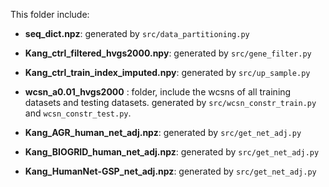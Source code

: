 This folder include:

* **seq_dict.npz**: generated by `src/data_partitioning.py`
* **Kang_ctrl_filtered_hvgs2000.npy**: generated by `src/gene_filter.py`
* **Kang_ctrl_train_index_imputed.npy**: generated by `src/up_sample.py`
* **wcsn_a0.01_hvgs2000** : folder, include the wcsns of all training datasets and testing datasets. generated by `src/wcsn_constr_train.py` and `wcsn_constr_test.py`.

* **Kang_AGR_human_net_adj.npz**: generated by `src/get_net_adj.py`
* **Kang_BIOGRID_human_net_adj.npz**: generated by `src/get_net_adj.py`
* **Kang_HumanNet-GSP_net_adj.npz**: generated by `src/get_net_adj.py`

